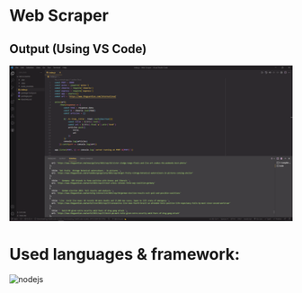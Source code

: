 # Web Scraper

##  Output (Using VS Code)


![Output](img/output.png)

# Used languages & framework:

![nodejs](https://badges.aleen42.com/src/node.svg)
